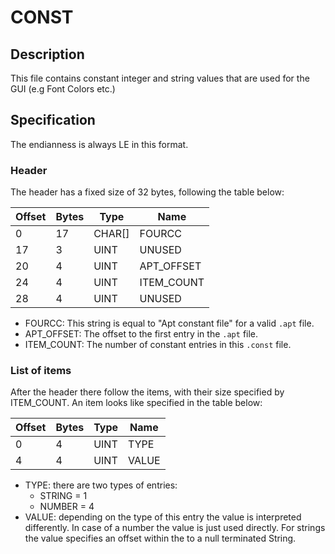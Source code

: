 # CONST

## Description

This file contains constant integer and string values that are used for the GUI (e.g Font Colors etc.)

## Specification

The endianness is always LE in this format.

### Header

The header has a fixed size of 32 bytes, following the table below:

| Offset | Bytes | Type | Name        | 
|--------|-------|------|-------------|
| 0      | 17    |CHAR[]| FOURCC      |
| 17     | 3     | UINT | UNUSED      |
| 20     | 4     | UINT | APT_OFFSET  |
| 24     | 4     | UINT | ITEM_COUNT  |
| 28     | 4     | UINT | UNUSED      |

* FOURCC: This string is equal to "Apt constant file" for a valid `.apt` file.
* APT_OFFSET: The offset to the first entry in the `.apt` file.
* ITEM_COUNT: The number of constant entries in this `.const` file.

### List of items

After the header there follow the items, with their size specified by ITEM_COUNT. An item
looks like specified in the table below:

| Offset | Bytes | Type | Name      |
|--------|-------|------|-----------|
| 0      | 4     | UINT | TYPE      |
| 4      | 4     | UINT | VALUE     |

* TYPE: there are two types of entries:
    - STRING = 1
    - NUMBER = 4
* VALUE: depending on the type of this entry the value is interpreted differently. In case of a number the value is just used directly. For strings the value specifies an offset within the to a null terminated String.
